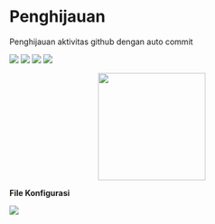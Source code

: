# Penghijauan
<p>Penghijauan aktivitas github dengan auto commit</p>

![](https://img.shields.io/badge/github-actions-blue)
![](https://img.shields.io/badge/ci-cd-red) 
![](https://img.shields.io/badge/git-commit-lime)
![](https://img.shields.io/badge/author-FajarTheGGman-white)



<div align="center">
  <img src="https://i.ibb.co/ygMh8GG/2913483.png" width="190" />
</div>


<b>File Konfigurasi</b>

![](https://img.shields.io/badge/active_every-5:05_AM-lime)
